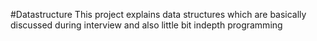 #Datastructure
This project explains data structures which are basically discussed during interview and also little bit indepth programming
